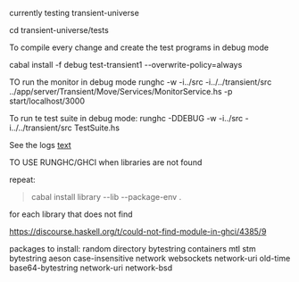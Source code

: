 currently testing transient-universe

cd transient-universe/tests

To compile every change and create the test programs in debug mode

cabal install -f debug test-transient1 --overwrite-policy=always

TO run the monitor in debug mode
runghc -w -i../src -i../../transient/src ../app/server/Transient/Move/Services/MonitorService.hs -p start/localhost/3000

To run te test suite in debug mode:
runghc -DDEBUG -w -i../src -i../../transient/src TestSuite.hs

See the logs
[text](transient-universe/tests/log/test-transient1--p-start-localhost-3002.log)


TO USE RUNGHC/GHCI when libraries are not found

repeat:
>cabal install library --lib  --package-env .

for each library that does not find

https://discourse.haskell.org/t/could-not-find-module-in-ghci/4385/9

packages to install:
random directory bytestring containers mtl stm bytestring aeson case-insensitive network websockets network-uri old-time base64-bytestring  network-uri network-bsd
